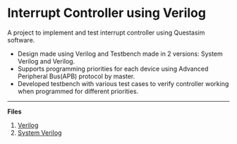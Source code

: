 # Interrupt Controller using Verilog
A project to implement and test interrupt controller using Questasim software.
- Design made using Verilog and Testbench made in 2 versions: System Verilog and Verilog.
- Supports programming priorities for each device using Advanced Peripheral Bus(APB) protocol by master.
- Developed testbench with various test cases to verify controller working when programmed for different priorities.

---
**Files**
1. [Verilog](Verilog)
2. [System Verilog](<System Verilog>)
